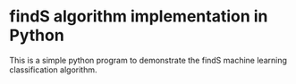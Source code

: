 # findS algorithm implementation in Python
This is a simple python program to demonstrate the findS machine learning classification algorithm.
